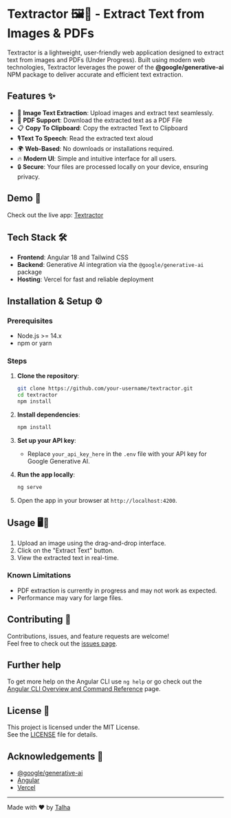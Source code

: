 

# Textractor 🖼️📄 - Extract Text from Images & PDFs

Textractor is a lightweight, user-friendly web application designed to extract text from images and PDFs (Under Progress). Built using modern web technologies, Textractor leverages the power of the **@google/generative-ai** NPM package to deliver accurate and efficient text extraction.

## Features ✨
- 📸 **Image Text Extraction**: Upload images and extract text seamlessly.
- 📄 **PDF Support**: Download the extracted text as a PDF File
- 📋 **Copy To Clipboard**: Copy the extracted Text to Clipboard 
- 🎙️**Text To Speech**: Read the extracted text aloud 
- 🌍 **Web-Based**: No downloads or installations required.
- 🔥 **Modern UI**: Simple and intuitive interface for all users.
- 🔒 **Secure**: Your files are processed locally on your device, ensuring privacy.

## Demo 🚀

Check out the live app: [Textractor](https://textractor-blond.vercel.app/)

## Tech Stack 🛠️

- **Frontend**: Angular 18 and Tailwind CSS
- **Backend**: Generative AI integration via the `@google/generative-ai` package
- **Hosting**: Vercel for fast and reliable deployment

## Installation & Setup ⚙️

### Prerequisites

- Node.js >= 14.x
- npm or yarn

### Steps

1. **Clone the repository**:
   ```bash
   git clone https://github.com/your-username/textractor.git
   cd textractor
   npm install
2.  **Install dependencies**:
	 ```bash
	 npm install 
	```    
3.  **Set up your API key**:
    -   Replace `your_api_key_here` in the `.env` file with your API key for Google Generative AI.

    
4.  **Run the app locally**:
    
    ```bash
    ng serve 
    ```
5.  Open the app in your browser at `http://localhost:4200`.
    

## Usage 🖥️📱

1.  Upload an image using the drag-and-drop interface.
2.  Click on the "Extract Text" button.
3.  View the extracted text in real-time.

### Known Limitations

-   PDF extraction is currently in progress and may not work as expected.
-   Performance may vary for large files.

## Contributing 🤝

Contributions, issues, and feature requests are welcome!  
Feel free to check out the [issues page](https://github.com/your-username/textractor/issues).

## Further help

To get more help on the Angular CLI use `ng help` or go check out the [Angular CLI Overview and Command Reference](https://angular.dev/tools/cli) page.

## License 📜

This project is licensed under the MIT License.  
See the [LICENSE]() file for details.

## Acknowledgements 🙌

-   [@google/generative-ai](https://www.npmjs.com/package/@google/generative-ai)
- [Angular](https://angular.dev/)
-   [Vercel](https://vercel.com/)


----------

Made with ❤️ by [Talha](https://github.com/Talha-Tahir2001)
